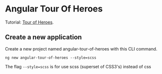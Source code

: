 # Angular Tour Of Heroes

Tutorial: [Tour of Heroes](https://angular.io/tutorial).

## Create a new application

Create a new project named angular-tour-of-heroes with this CLI command.

`ng new angular-tour-of-heroes --style=scss`

The flag `--style=scss` is for use scss (superset of CSS3's) instead of css

